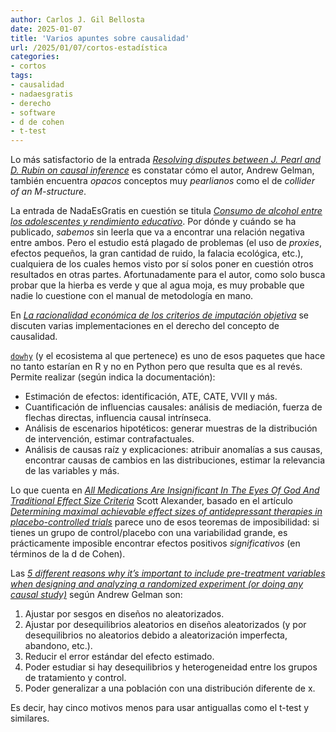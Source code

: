 ```yaml
---
author: Carlos J. Gil Bellosta
date: 2025-01-07
title: 'Varios apuntes sobre causalidad'
url: /2025/01/07/cortos-estadística
categories:
- cortos
tags:
- causalidad
- nadaesgratis
- derecho
- software
- d de cohen
- t-test
---
```


Lo más satisfactorio de la entrada [_Resolving disputes between J. Pearl and D. Rubin on causal inference_](https://statmodeling.stat.columbia.edu/2009/07/05/disputes_about/) es constatar cómo el autor, Andrew Gelman, también encuentra _opacos_ conceptos muy _pearlianos_ como el de _collider of an M-structure_.

La entrada de NadaEsGratis en cuestión se titula
[_Consumo de alcohol entre los adolescentes y rendimiento educativo_](https://nadaesgratis.es/bagues/consumo-de-alcohol-entre-los-adolescentes-y-rendimiento-educativo).
Por dónde y cuándo se ha publicado, _sabemos_ sin leerla que va a encontrar una relación negativa entre ambos. Pero el estudio está plagado de problemas (el uso de _proxies_, efectos pequeños, la gran cantidad de ruido, la falacia ecológica, etc.), cualquiera de los cuales hemos visto por sí solos poner en cuestión otros resultados en otras partes. Afortunadamente para el autor, como solo busca probar que la hierba es verde y que al agua moja, es muy probable que nadie lo cuestione con el manual de metodología en mano.

En [_La racionalidad económica de los criterios de imputación objetiva_](https://almacendederecho.org/la-racionalidad-economica-de-los-criterios-de-imputacion-objetiva) se discuten varias implementaciones en el derecho del concepto de causalidad.

[`dowhy`](https://github.com/py-why/dowhy) (y el ecosistema al que pertenece) es uno de esos paquetes que hace no tanto estarían en R y no en Python pero que resulta que es al revés. Permite realizar (según indica la documentación):

- Estimación de efectos: identificación, ATE, CATE, VVII y más.
- Cuantificación de influencias causales: análisis de mediación, fuerza de flechas directas, influencia causal intrínseca.
- Análisis de escenarios hipotéticos: generar muestras de la distribución de intervención, estimar contrafactuales.
- Análisis de causas raíz y explicaciones: atribuir anomalías a sus causas, encontrar causas de cambios en las distribuciones, estimar la relevancia de las variables y más.

Lo que cuenta en [_All Medications Are Insignificant In The Eyes Of God And Traditional Effect Size Criteria_](https://www.astralcodexten.com/p/all-medications-are-insignificant) Scott Alexander, basado en el artículo [_Determining maximal achievable effect sizes of antidepressant therapies in placebo-controlled trials_](https://onlinelibrary.wiley.com/doi/10.1111/acps.13340) parece uno de esos teoremas de imposibilidad: si tienes un grupo de control/placebo con una variabilidad grande, es prácticamente imposible encontrar efectos positivos _significativos_ (en términos de la d de Cohen).

Las [_5 different reasons why it’s important to include pre-treatment variables when designing and analyzing a randomized experiment (or doing any causal study)_](https://statmodeling.stat.columbia.edu/2024/11/18/5-different-reasons-why-its-important-to-include-a-pre-treatment-variable-when-designing-and-analyzing-a-randomized-experiment/) según Andrew Gelman son:

1. Ajustar por sesgos en diseños no aleatorizados.
1. Ajustar por desequilibrios aleatorios en diseños aleatorizados (y por desequilibrios no aleatorios debido a aleatorización imperfecta, abandono, etc.).
1. Reducir el error estándar del efecto estimado.
1. Poder estudiar si hay desequilibrios y heterogeneidad entre los grupos de tratamiento y control.
1. Poder generalizar a una población con una distribución diferente de x.

Es decir, hay cinco motivos menos para usar antiguallas como el t-test y similares.


